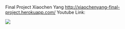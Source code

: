 Final Project Xiaochen Yang
http://xiaochenyang-final-project.herokuapp.com/
Youtube Link:

![](public/images/database.image.jepg)